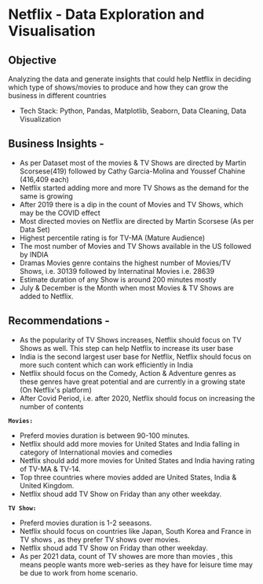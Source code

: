 # Netflix - Data Exploration and Visualisation

## Objective
Analyzing the data and generate insights that could help Netflix in deciding which type of shows/movies to produce and how they can grow the business in different countries

* Tech Stack: Python, Pandas, Matplotlib, Seaborn, Data Cleaning, Data Visualization

## Business Insights -
- As per Dataset most of the movies & TV Shows are directed by Martin Scorsese(419) followed by Cathy Garcia-Molina	 and Youssef Chahine (416,409 each)
- Netflix started adding more and more TV Shows as the demand for the same is growing
- After 2019 there is a dip in the count of Movies and TV Shows, which may be the COVID effect
- Most directed movies on Netflix are directed by Martin Scorsese (As per Data Set)
- Highest percentile rating is for TV-MA (Mature Audience)
- The most number of Movies and TV Shows available in the US followed by INDIA
- Dramas Movies genre contains the highest number of Movies/TV Shows, i.e. 30139 followed by Internatinal Movies i.e. 28639
- Estimate duration of any Show is around 200 minutes mostly
- July & December is the Month when most Movies & TV Shows are added to Netflix.
## Recommendations -
- As the popularity of TV Shows increases, Netflix should focus on TV Shows as well. This step can help Netflix to increase its user base
- India is the second largest user base for Netflix, Netflix should focus on more such content which can work efficiently in India
- Netflix should focus on the Comedy, Action & Adventure genres as these genres have great potential and are currently in a growing state (On Netflix's platform)
- After Covid Period, i.e. after 2020, Netflix should focus on increasing the number of contents

**`Movies:`** 
* Preferd movies duration is between 90-100 minutes. 
* Netflix should add more movies for United States and India falling in category of International movies and comedies
* Netflix should add more movies for United States and India having rating of TV-MA & TV-14. 
* Top three countries where movies added are United States, India & United Kingdom.
*  Netflix shoud add TV Show on Friday than any other weekday.

**`TV Show:`** 
* Preferd movies duration is 1-2 seeasons.
* Netflix should focus on countries like Japan, South Korea and France in TV shows , as they prefer TV shows over movies. 
* Netflix shoud add TV Show on Friday than other weekday.
* As per 2021 data, count of TV showes are more than movies , this means people wants more web-series as they have for leisure time may be due to work from home scenario. 
